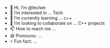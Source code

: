 - 👋 Hi, I’m @leulwe
- 👀 I’m interested in ... Tech
- 🌱 I’m currently learning ... c++
- 💞️ I’m looking to collaborate on ... C++ projects
- 📫 How to reach me ...
- 😄 Pronouns: ...
- ⚡ Fun fact: ...

<!---
leulwe/leulwe is a ✨ special ✨ repository because its `README.md` (this file) appears on your GitHub profile.
You can click the Preview link to take a look at your changes.
--->
